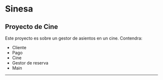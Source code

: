# Sinesa
## Proyecto de Cine
Este proyecto es sobre un gestor de asientos en un cine.
Contendra:
- Cliente
- Pago
- Cine
- Gestor de reserva
- Main
---
